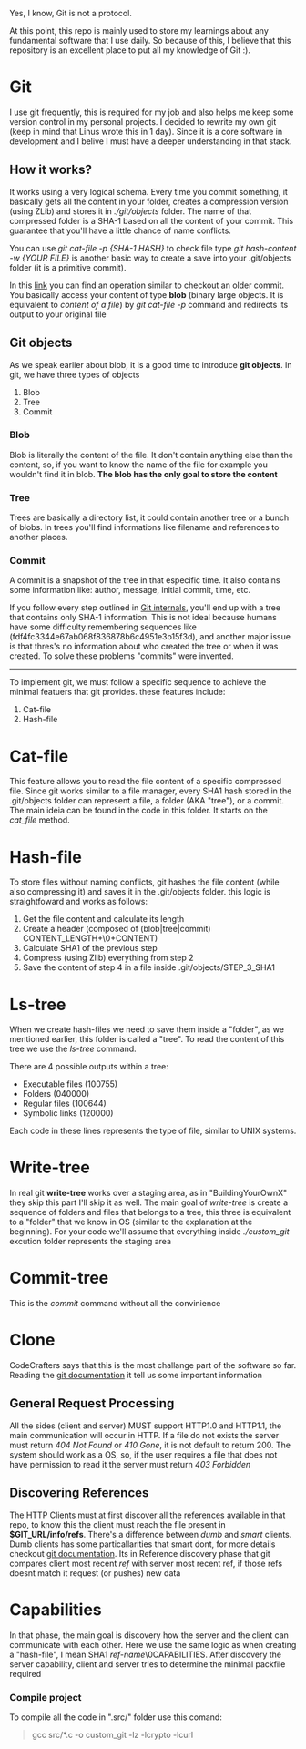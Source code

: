 Yes, I know, Git is not a protocol.

At this point, this repo is mainly used to store my learnings about any fundamental software that I use daily. So because of this, I believe that this repository is an excellent place to put all my knowledge of Git :).

# Git
I use git frequently, this is required for my job and also helps me keep some version control in my personal projects. I decided to rewrite my own git (keep in mind that Linus wrote this in 1 day). Since it is a core software in development and I belive I must have a deeper understanding in that stack.

## How it works?
It works using a very logical schema. Every time you commit something, it basically gets all the content in your folder, creates a compression version (using ZLib) and stores it in _./git/objects_ folder. The name of that compressed folder is a SHA-1 based on all the content of your commit. This guarantee that you'll have a little chance of name conflicts.

You can use _git cat-file -p {SHA-1 HASH}_ to check file type
_git hash-content -w {YOUR FILE}_ is another basic way to create a save into your .git/objects folder (it is a primitive commit).

In this [link](https://git-scm.com/book/en/v2/Git-Internals-Git-Objects) you can find an operation similar to checkout an older commit. You basically access your content of type **blob** (binary large objects. It is equivalent to _content of a file_) by _git cat-file -p_ command and redirects its output to your original file

## Git objects
As we speak earlier about blob, it is a good time to introduce **git objects**. In git, we have three types of objects

1. Blob
2. Tree
3. Commit

### Blob
Blob is literally the content of the file. It don't contain anything else than the content, so, if you want to know the name of the file for example you wouldn't find it in blob. **The blob has the only goal to store the content**

### Tree
Trees are basically a directory list, it could contain another tree or a bunch of blobs. In trees you'll find informations like filename and references to another places.

### Commit
A commit is a snapshot of the tree in that especific time. It also contains some information like: author, message, initial commit, time, etc.

If you follow every step outlined in [Git internals](https://git-scm.com/book/en/v2/Git-Internals-Git-Objects), you'll end up with a tree that contains only SHA-1 information. This is not ideal because humans have some difficulty remembering sequences like (fdf4fc3344e67ab068f836878b6c4951e3b15f3d), and another major issue is that thres's no information about who created the tree or when it was created. To solve these problems "commits" were invented.

-------

To implement git, we must follow a specific sequence to achieve the minimal featuers that git provides. these features include:

1. Cat-file
2. Hash-file

# Cat-file
This feature allows you to read the file content of a specific compressed file. Since git works similar to a file manager, every SHA1 hash stored in the .git/objects folder can represent a file, a folder (AKA "tree"), or a commit.
The main ideia can be found in the code in this folder. It starts on the *cat_file* method.

# Hash-file
To store files without naming conflicts, git hashes the file content (while also compressing it) and saves it in the .git/objects folder. this logic is straightfoward and works as follows:

1. Get the file content and calculate its length
2. Create a header (composed of (blob|tree|commit) CONTENT_LENGTH+\0+CONTENT)
3. Calculate SHA1 of the previous step
4. Compress (using Zlib) everything from step 2
5. Save the content of step 4 in a file inside .git/objects/STEP_3_SHA1

# Ls-tree
When we create hash-files we need to save them inside a "folder", as we mentioned earlier, this folder is called a "tree". To read the content of this tree we use the _ls-tree_ command.

There are 4 possible outputs within a tree:

- Executable files (100755)
- Folders (040000)
- Regular files (100644)
- Symbolic links (120000)

Each code in these lines represents the type of file, similar to UNIX systems.

# Write-tree
In real git **write-tree** works over a staging area, as in "BuildingYourOwnX" they skip this part I'll skip it as well. The main goal of _write-tree_ is create a sequence of folders and files that belongs to a tree, this three is equivalent to a "folder" that we know in OS (similar to the explanation at the beginning). For your code we'll assume that everything inside _./custom_git_ excution folder represents the staging area

# Commit-tree
This is the _commit_ command without all the convinience

# Clone
CodeCrafters says that this is the most challange part of the software so far. Reading the [git documentation](https://git-scm.com/docs/http-protocol) it tell us some important information

## General Request Processing
All the sides (client and server) MUST support HTTP1.0 and HTTP1.1, the main communication will occur in HTTP.
If a file do not exists the server must return _404 Not Found_ or _410 Gone_, it is not default to return 200. The system should work as a OS, so, if the user requires a file that does not have permission to read it the server must return _403 Forbidden_

## Discovering References
The HTTP Clients must at first discover all the references available in that repo, to know this the client must reach the file present in **$GIT_URL/info/refs**. There's a difference between _dumb_ and _smart_ clients. Dumb clients has some particallarities that smart dont, for more details checkout [git documentation](https://git-scm.com/docs/http-protocol#_discovering_references). Its in Reference discovery phase that git compares client most recent _ref_ with server most recent ref, if those refs doesnt match it request (or pushes) new data

# Capabilities
In that phase, the main goal is discovery how the server and the client can communicate with each other. Here we use the same logic as when creating a "hash-file", I mean SHA1 _ref-name_\0CAPABILITIES. After discovery the server capability, client and server tries to determine the minimal packfile required

### Compile project
To compile all the code in ".src/" folder use this comand:

> gcc src/*.c -o custom_git -lz -lcrypto -lcurl